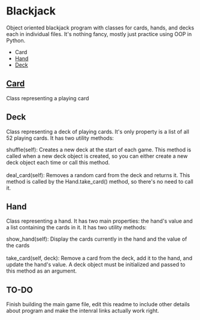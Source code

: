 # Blackjack <a name="top">
Object oriented blackjack program with classes for cards, hands, and decks each in individual files.  It's nothing fancy, mostly just practice using OOP in Python.

* Card <a href=#card>
* Hand <a href=#hand>
* Deck <a href=#deck>

## Card <a name="card">
Class representing a playing card

## Deck <a name="deck">
Class representing a deck of playing cards.  It's only property is a list of all 52 playing cards.  It has two utility methods:</br>

  shuffle(self): Creates a new deck at the start of each game.  This method is called when a new deck object is created, so you can either create a new deck object each time or call this method.</br>  
  deal_card(self): Removes a random card from the deck and returns it.  This method is called by the Hand.take_card() method, so there's no need to call it.
  

## Hand <a name="hand">
Class representing a hand.  It has two main properties: the hand's value and a list containing the cards in it.  It has two utility methods:</br>
  
  show_hand(self): Display the cards currently in the hand and the value of the cards</br>  
  take_card(self, deck): Remove a card from the deck, add it to the hand, and update the hand's value.  A deck object must be initialized and passed to this method as an argument.  

## TO-DO
Finish building the main game file, edit this readme to include other details about program and make the intenral links actually work right.
